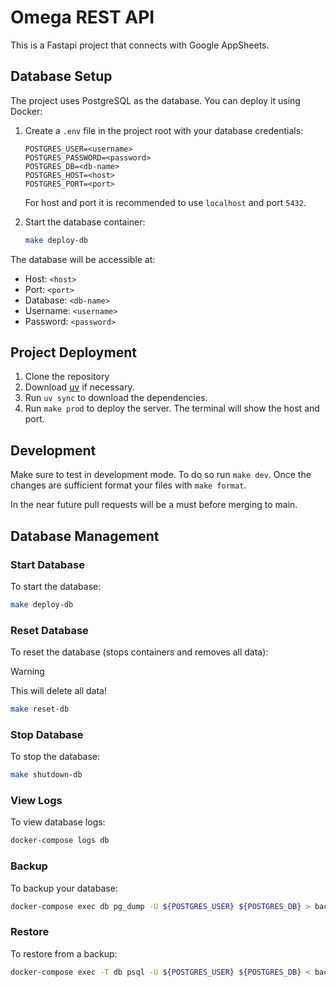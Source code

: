 # Omega REST API

This is a Fastapi project that connects with Google AppSheets.

## Database Setup

The project uses PostgreSQL as the database. You can deploy it using Docker:

1. Create a `.env` file in the project root with your database credentials:
   ```env
   POSTGRES_USER=<username>
   POSTGRES_PASSWORD=<password>
   POSTGRES_DB=<db-name>
   POSTGRES_HOST=<host>
   POSTGRES_PORT=<port>
   ```

   For host and port it is recommended to use `localhost` and port `5432`.
2. Start the database container:
   ```bash
   make deploy-db
   ```

The database will be accessible at:
- Host: `<host>`
- Port: `<port>`
- Database: `<db-name>`
- Username: `<username>`
- Password: `<password>`

## Project Deployment

1. Clone the repository
2. Download [uv](https://docs.astral.sh/uv/) if necessary.
3. Run `uv sync` to download the dependencies.
4. Run `make prod` to deploy the server. The terminal will show the host and port.

## Development

Make sure to test in development mode. To do so run `make dev`. 
Once the changes are sufficient format your files with `make format`. 

In the near future pull requests will be a must before merging to main.

## Database Management

### Start Database
To start the database:
```bash
make deploy-db
```

### Reset Database
To reset the database (stops containers and removes all data):
> [!WARNING]
> This will delete all data!
```bash
make reset-db
```

### Stop Database
To stop the database:
```bash
make shutdown-db
```

### View Logs
To view database logs:
```bash
docker-compose logs db
```

### Backup
To backup your database:
```bash
docker-compose exec db pg_dump -U ${POSTGRES_USER} ${POSTGRES_DB} > backup.sql
```

### Restore
To restore from a backup:
```bash
docker-compose exec -T db psql -U ${POSTGRES_USER} ${POSTGRES_DB} < backup.sql
```